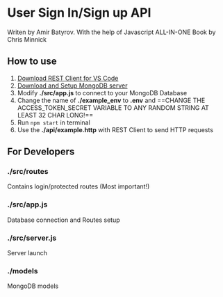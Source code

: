 # User Sign In/Sign up API

Writen by Amir Batyrov.
With the help of Javascript ALL-IN-ONE Book by Chris Minnick

## How to use

1. [Download REST Client for VS Code](https://marketplace.visualstudio.com/items?itemName=humao.rest-client)
2. [Download and Setup MongoDB server](https://www.mongodb.com/try/download/community)
3. Modify **./src/app.js** to connect to your MongoDB Database
4. Change the name of **./example_env** to **.env** and ==CHANGE THE ACCESS_TOKEN_SECRET VARIABLE TO ANY RANDOM STRING AT LEAST 32 CHAR LONG!==
5. Run `npm start` in terminal
6. Use the **./api/example.http** with REST Client to send HTTP requests

## For Developers

### ./src/routes

Contains login/protected routes (Most important!)

### ./src/app.js

Database connection and Routes setup

### ./src/server.js

Server launch

### ./models

MongoDB models
